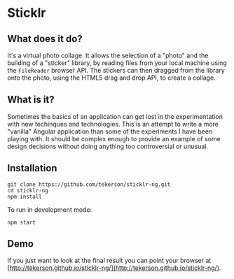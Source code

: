 # Sticklr

## What does it do?

It's a virtual photo collage.
It allows the selection of a "photo" and the building of a "sticker" library, by reading files from your local machine using the `FileReader` browser API.
The stickers can then dragged from the library onto the photo, using the HTML5 drag and drop API, to create a collage.

## What is it?

Sometimes the basics of an application can get lost in the experimentation with new techinques and technologies. This is an attempt to write a more "vanilla" Angular application than some of the experiments I have been playing with. It should be complex enough to provide an example of some design decisions without doing anything too controversial or unusual.

## Installation

```shell
git clone https://github.com/tekerson/sticklr-ng.git
cd sticklr-ng
npm install
```

To run in development mode:
```shell
npm start
```

## Demo

If you just want to look at the final result you can point your browser at [http://tekerson.github.io/sticklr-ng/](http://tekerson.github.io/sticklr-ng/).
